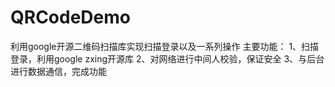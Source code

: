 # QRCodeDemo
利用google开源二维码扫描库实现扫描登录以及一系列操作
主要功能：
1、扫描登录，利用google zxing开源库
2、对网络进行中间人校验，保证安全
3、与后台进行数据通信，完成功能
